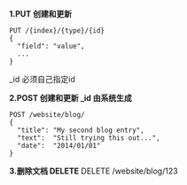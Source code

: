 **1.PUT 创建和更新**
```
PUT /{index}/{type}/{id}
{
  "field": "value",
  ...
}
```
_id 必须自己指定id

**2.POST 创建和更新 _id 由系统生成**
```
POST /website/blog/
{
  "title": "My second blog entry",
  "text":  "Still trying this out...",
  "date":  "2014/01/01"
}
```
**3.删除文档 DELETE**
DELETE /website/blog/123